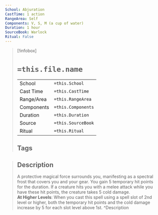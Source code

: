 ```yaml
---
School: Abjuration
CastTime: 1 action
RangeArea: Self
Components: V, S, M (a cup of water)
Duration: 1 hour
SourceBook: Warlock
Ritual: False
---
```

> [!infobox]
>
> # `=this.file.name`
> |            |                    |
> | ---------- | ------------------ |
> | School     | `=this.School`     |
> | Cast Time  | `=this.CastTime`   |
> | Range/Area | `=this.RangeArea`  |
> | Components | `=this.Components` |
> | Duration   | `=this.Duration`   |
> | Source     | `=this.SourceBook` |
> | Ritual     | `=this.Ritual`     |
>## Tags
>

> ## Description
> A protective magical force surrounds you, manifesting as a spectral frost that covers you and your gear. You gain 5 temporary hit points for the duration. If a creature hits you with a melee attack while you have these hit points, the creature takes 5 cold damage.<br> <b>At Higher Levels</b>: When you cast this spell using a spell slot of 2nd level or higher, both the temporary hit points and the cold damage increase by 5 for each slot level above 1st. 
> ^Description